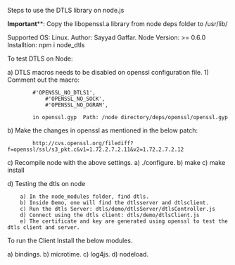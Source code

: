 Steps to use the DTLS library on node.js

****Important******: Copy the libopenssl.a library from node deps folder to /usr/lib/

Supported OS: Linux.
Author: Sayyad Gaffar.
Node Version: >= 0.6.0
Installtion: npm i node_dtls

To test DTLS on Node:

a) DTLS macros needs to be disabled on openssl configuration file.
	1) Comment out the macro:
 
			#'OPENSSL_NO_DTLS1',
        		#'OPENSSL_NO_SOCK',
        		#'OPENSSL_NO_DGRAM',
				
			in openssl.gyp  Path: /node directory/deps/openssl/openssl.gyp
	
b) Make the changes in openssl as mentioned in the below patch:

			http://cvs.openssl.org/filediff?f=openssl/ssl/s3_pkt.c&v1=1.72.2.7.2.11&v2=1.72.2.7.2.12 

c) Recompile node with the above settings.
			a) ./configure.
			b) make
			c) make install

d) Testing the dtls on node

		a) In the node_modules folder, find dtls.
		b) Inside Demo, one will find the dtlsserver and dtlsclient.
		c) Run the dtls Server: dtls/demo/dtlsServer/dtlsController.js  
		d) Connect using the dtls client: dtls/demo/dtlsClient.js
		e) The certificate and key are generated using openssl to test the dtls client and server.

To run the Client Install the below modules.

a) bindings.
b) microtime.
c) log4js.
d) nodeload.


